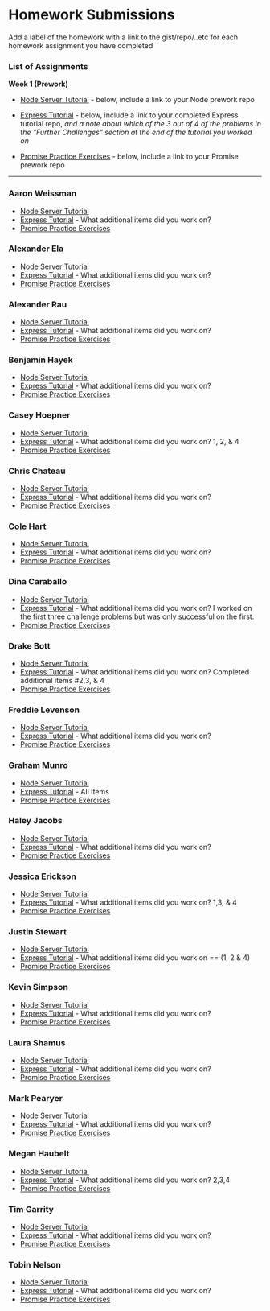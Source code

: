 # Homework Submissions

Add a label of the homework with a link to the gist/repo/..etc for each homework assignment you have completed

### List of Assignments

**Week 1 (Prework)**

* [Node Server Tutorial](http://frontend.turing.io/lessons/module-4/node-prework.html) - below, include a link to your Node prework repo

* [Express Tutorial](https://medium.com/@jaeger.rob/introduction-to-nodes-express-js-db5617047150) - below, include a link to your completed Express tutorial repo, *and a note about which of the 3 out of 4 of the problems in the "Further Challenges" section at the end of the tutorial you worked on*

* [Promise Practice Exercises](https://gist.github.com/robbiejaeger/dc8f55c1f9462741090862f736b82cab) - below, include a link to your Promise prework repo

---

### Aaron Weissman

* [Node Server Tutorial]()
* [Express Tutorial]() - What additional items did you work on?
* [Promise Practice Exercises]()

### Alexander Ela

* [Node Server Tutorial]()
* [Express Tutorial]() - What additional items did you work on?
* [Promise Practice Exercises]()

### Alexander Rau

* [Node Server Tutorial]()
* [Express Tutorial]() - What additional items did you work on?
* [Promise Practice Exercises]()

### Benjamin Hayek

* [Node Server Tutorial]()
* [Express Tutorial]() - What additional items did you work on?
* [Promise Practice Exercises]()

### Casey Hoepner

* [Node Server Tutorial](https://github.com/caseyhoepner/node.js-intro)
* [Express Tutorial](https://github.com/caseyhoepner/express-intro) - What additional items did you work on? 1, 2, & 4
* [Promise Practice Exercises](https://github.com/caseyhoepner/promises-intro)

### Chris Chateau

* [Node Server Tutorial]()
* [Express Tutorial]() - What additional items did you work on?
* [Promise Practice Exercises]()

### Cole Hart

* [Node Server Tutorial]()
* [Express Tutorial]() - What additional items did you work on?
* [Promise Practice Exercises]()

### Dina Caraballo

* [Node Server Tutorial](https://github.com/djcaraballo/Mod4Prework/tree/master/messages)
* [Express Tutorial](https://github.com/djcaraballo/Mod4Prework/tree/master/ExpressTutorial) - What additional items did you work on?
I worked on the first three challenge problems but was only successful on the first.
* [Promise Practice Exercises](https://github.com/djcaraballo/Mod4Prework/tree/master/PromisePractice)

### Drake Bott

* [Node Server Tutorial](https://github.com/bottd/Prework-node-intro)
* [Express Tutorial](https://github.com/bottd/prework-express-intro) - What additional items did you work on? Completed additional items #2,3, & 4 
* [Promise Practice Exercises](https://repl.it/@bottd/Promise-Practice)

### Freddie Levenson

* [Node Server Tutorial]()
* [Express Tutorial]() - What additional items did you work on?
* [Promise Practice Exercises]()

### Graham Munro

* [Node Server Tutorial](https://github.com/gmasterofnone/basicNode)
* [Express Tutorial](https://github.com/gmasterofnone/basicExpress) - All Items
* [Promise Practice Exercises](https://repl.it/@gmasterofnone/Mod4-Promises-Practice)

### Haley Jacobs

* [Node Server Tutorial]()
* [Express Tutorial](https://github.com/hljacobs5/prework-express) - What additional items did you work on?
* [Promise Practice Exercises]()

### Jessica Erickson

* [Node Server Tutorial](https://github.com/Jessica-Erickson/node-prework)
* [Express Tutorial](https://github.com/Jessica-Erickson/express-prework) - What additional items did you work on? 1,3, & 4
* [Promise Practice Exercises](https://github.com/Jessica-Erickson/promises-prework)

### Justin Stewart

* [Node Server Tutorial](https://github.com/Jstewart3313/prework)
* [Express Tutorial](https://github.com/Jstewart3313/prework) - What additional items did you work on == (1, 2 & 4)
* [Promise Practice Exercises](https://repl.it/@JustinS2/Promises)

### Kevin Simpson

* [Node Server Tutorial]()
* [Express Tutorial]() - What additional items did you work on?
* [Promise Practice Exercises]()

### Laura Shamus

* [Node Server Tutorial]()
* [Express Tutorial]() - What additional items did you work on?
* [Promise Practice Exercises]()

### Mark Pearyer

* [Node Server Tutorial]()
* [Express Tutorial]() - What additional items did you work on?
* [Promise Practice Exercises]()

### Megan Haubelt

* [Node Server Tutorial](https://github.com/Haub/node-prework)
* [Express Tutorial](https://github.com/Haub/express-prework) - What additional items did you work on? 2,3,4
* [Promise Practice Exercises](https://gist.github.com/Haub/a9933c6a178fecad099b865ee50a461d)

### Tim Garrity

* [Node Server Tutorial](https://github.com/Salamandastron1/nodePreWork.git)
* [Express Tutorial]() - What additional items did you work on?
* [Promise Practice Exercises]()

### Tobin Nelson

* [Node Server Tutorial]()
* [Express Tutorial]() - What additional items did you work on?
* [Promise Practice Exercises]()
